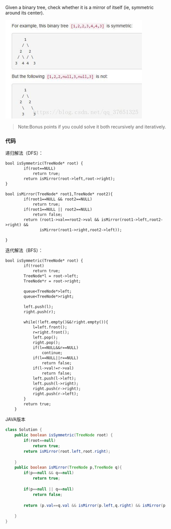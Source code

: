 Given a binary tree, check whether it is a mirror of itself (ie, symmetric around its center). 

![](https://github.com/yaowenqing/leetcode/blob/master/images/5.jpg)

> Note:Bonus points if you could solve it both recursively and iteratively. 

### 代码

递归解法（DFS）：

```
bool isSymmetric(TreeNode* root) {
        if(root==NULL)
            return true;
        return isMirror(root->left,root->right);
}

bool isMirror(TreeNode* root1,TreeNode* root2){
        if(root1==NULL && root2==NULL)
            return true;
        if(root1==NULL || root2==NULL)
            return false;
        return (root1->val==root2->val && isMirror(root1->left,root2->right) && 
               isMirror(root1->right,root2->left));    

}
```

迭代解法（BFS）：


```
bool isSymmetric(TreeNode* root) {
        if(!root)
            return true;
        TreeNode*l = root->left;
        TreeNode*r = root->right;

        queue<TreeNode*>left;
        queue<TreeNode*>right;

        left.push(l);
        right.push(r);

        while(!left.empty()&&!right.empty()){      
            l=left.front();
            r=right.front();
            left.pop();
            right.pop();
            if(l==NULL&&r==NULL)
                continue;
            if(l==NULL||r==NULL)
                return false;
            if(l->val!=r->val)
                return false;
            left.push(l->left);
            left.push(l->right);
            right.push(r->right);
            right.push(r->left);
        }
        return true;
    }
```

JAVA版本

```java
class Solution {
    public boolean isSymmetric(TreeNode root) {
        if(root==null)
            return true;
        return isMirror(root.left,root.right);
        
    }
    public boolean isMirror(TreeNode p,TreeNode q){
        if(p==null && q==null)
            return true;
        
        if(p==null || q==null)
            return false;

        return (p.val==q.val && isMirror(p.left,q.right) && isMirror(p.right,q.left));
   
    }
}
```
